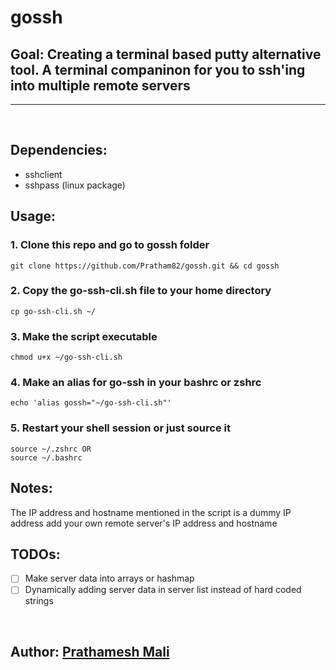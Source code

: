 # gossh

## Goal: Creating a terminal based putty alternative tool. A terminal companinon for you to ssh'ing into multiple remote servers

---

<br>

## Dependencies:

- sshclient
- sshpass (linux package)

## Usage:

### 1. Clone this repo and go to gossh folder

```
git clone https://github.com/Pratham82/gossh.git && cd gossh
```

### 2. Copy the **go-ssh-cli.sh** file to your home directory

```
cp go-ssh-cli.sh ~/
```

### 3. Make the script executable

```
chmod u+x ~/go-ssh-cli.sh
```

### 4. Make an alias for **go-ssh** in your bashrc or zshrc

```
echo 'alias gossh="~/go-ssh-cli.sh"'
```

### 5. Restart your shell session or just source it

```
source ~/.zshrc OR
source ~/.bashrc
```

## Notes:

The IP address and hostname mentioned in the script is a dummy IP address add your own remote server's IP address and hostname

## TODOs:

- [ ] Make server data into arrays or hashmap
- [ ] Dynamically adding server data in server list instead of hard coded strings

<br>

## Author: [Prathamesh Mali](https://github.com/Pratham82)
